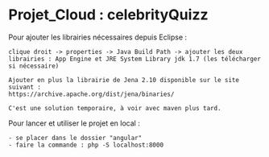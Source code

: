 # Projet_Cloud : celebrityQuizz

Pour ajouter les librairies nécessaires depuis Eclipse : 

	clique droit -> properties -> Java Build Path -> ajouter les deux librairies : App Engine et JRE System Library jdk 1.7 (les télécharger si nécessaire)
	
	Ajouter en plus la librairie de Jena 2.10 disponible sur le site suivant :
	https://archive.apache.org/dist/jena/binaries/
	
	C'est une solution temporaire, à voir avec maven plus tard.

Pour lancer et utiliser le projet en local : 

	- se placer dans le dossier "angular"
	- faire la commande : php -S localhost:8000
